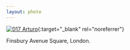 ```yaml
---
layout: photo
---
```


[![017 Arturo](https://c1.staticflickr.com/1/438/19454132320_a56c4f7fea_c.jpg)](https://www.flickr.com/photos/131440297@N08/19454132320/){:target="_blank" rel="noreferrer"}

Finsbury Avenue Square, London.

